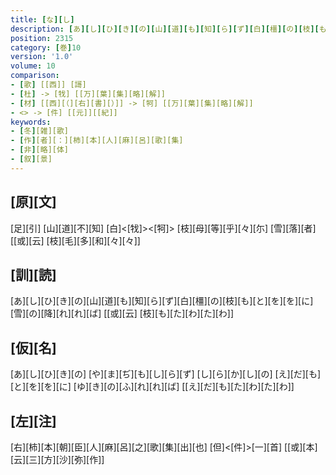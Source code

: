 ```yaml
---
title: [な][し]
description: [あ][し][ひ][き][の][山][道][も][知][ら][ず][白][橿][の][枝][も][と][を][を][に][雪][の][降][れ][れ][ば] [[或][云] [枝][も][た][わ][た][わ]]
position: 2315
category: [巻]10
version: '1.0'
volume: 10
comparison:
- [歌] [[西]] [謌]
- [杜] -> [牫] [[万][葉][集][略][解]]
- [材] [[西][（][右][書][）]] -> [牱] [[万][葉][集][略][解]]
- <> -> [件] [[元]][[紀]]
keywords:
- [冬][雑][歌]
- [作][者][：][柿][本][人][麻][呂][歌][集]
- [非][略][体]
- [叙][景]
---
```


## [原][文]

[足][引] [山][道][不][知] [白]<[牫]><[牱]> [枝][母][等][乎][々][尓] [雪][落][者] [[或][云] [枝][毛][多][和][々][々]]

## [訓][読]

[あ][し][ひ][き][の][山][道][も][知][ら][ず][白][橿][の][枝][も][と][を][を][に][雪][の][降][れ][れ][ば] [[或][云] [枝][も][た][わ][た][わ]]

## [仮][名]

[あ][し][ひ][き][の] [や][ま][ぢ][も][し][ら][ず] [し][ら][か][し][の] [え][だ][も][と][を][を][に] [ゆ][き][の][ふ][れ][れ][ば] [[え][だ][も][た][わ][た][わ]]

## [左][注]

[右][柿][本][朝][臣][人][麻][呂][之][歌][集][出][也] [但]<[件]>[一][首] [[或][本][云][三][方][沙][弥][作]]
